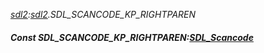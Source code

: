 _[sdl2](../../modules/sdl2/sdl2-module.md):[sdl2](../../modules/sdl2/sdl2-module.md).SDL\_SCANCODE\_KP\_RIGHTPAREN_
##### Const SDL\_SCANCODE\_KP\_RIGHTPAREN:[SDL_Scancode](../../modules/sdl2/sdl2-sdl_scancode.md)
